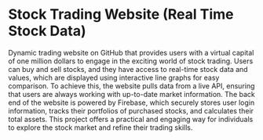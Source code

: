 # Stock Trading Website (Real Time Stock Data)
 Dynamic trading website on GitHub that provides users with a virtual capital of one million dollars to engage in the exciting world of stock trading. Users can buy and sell stocks, and they have access to real-time stock data and values, which are displayed using interactive line graphs for easy comparison. To achieve this, the website pulls data from a live API, ensuring that users are always working with up-to-date market information. The back end of the website is powered by Firebase, which securely stores user login information, tracks their portfolios of purchased stocks, and calculates their total assets. This project offers a practical and engaging way for individuals to explore the stock market and refine their trading skills.
